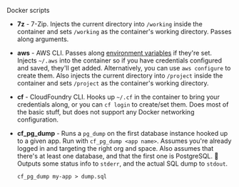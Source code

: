 Docker scripts

- **7z** - 7-Zip. Injects the current directory into `/working` inside the
  container and sets `/working` as the container's working directory. Passes
  along arguments.

- **aws** - AWS CLI. Passes along [environment variables](https://docs.aws.amazon.com/cli/latest/userguide/cli-environment.html)
  if they're set. Injects `~/.aws` into the container so if you have
  credentials configured and saved, they'll get added. Alternatively, you can
  use `aws configure` to create them. Also injects the current directory into
  `/project` inside the container and sets `/project` as the container's
  working directory.

- **cf** - CloudFoundry CLI. Hooks up `~/.cf` in the container to bring your
  credentials along, or you can `cf login` to create/set them. Does most of
  the basic stuff, but does not support any Docker networking configuration.

- **cf_pg_dump** - Runs a `pg_dump` on the first database instance hooked up
  to a given app. Run with `cf_pg_dump <app name>`. Assumes you're already
  logged in and targeting the right org and space. Also assumes that there's
  at least one database, and that the first one is PostgreSQL. 😬 Outputs
  some status info to `stderr`, and the actual SQL dump to `stdout`.

  ```shell
  cf_pg_dump my-app > dump.sql
  ```
